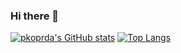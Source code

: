 ### Hi there 👋

[![pkoprda's GitHub stats](https://github-readme-stats.vercel.app/api?username=pkoprda&show_icons=true&count_private=true&line_height=40&theme=gotham&layout=compact&show_icons=true)](https://github.com/anuraghazra/github-readme-stats)
[![Top Langs](https://github-readme-stats.vercel.app/api/top-langs/?username=pkoprda&hide=html,tex,r,php&exclude_repo=python_vim&theme=gotham)](https://github.com/anuraghazra/github-readme-stats)

<!--
**pkoprda/pkoprda** is a ✨ _special_ ✨ repository because its `README.md` (this file) appears on your GitHub profile.

Here are some ideas to get you started:

- 🔭 I’m currently working on ...
- 🌱 I’m currently learning ...
- 👯 I’m looking to collaborate on ...
- 🤔 I’m looking for help with ...
- 💬 Ask me about ...
- 📫 How to reach me: ...
- 😄 Pronouns: ...
- ⚡ Fun fact: ...
-->
